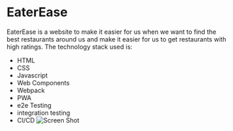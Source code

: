 # EaterEase
 EaterEase is a website to make it easier for us when we want to find the best restaurants around us and make it easier for us to get restaurants with high ratings. The technology stack used is:
- HTML
- CSS
- Javascript
- Web Components
- Webpack
- PWA
- e2e Testing
- integration testing
- CI/CD
![Screen Shot](https://github.com/aditiaprabowo3/eater-ease/blob/main/public/images/ss.png)

